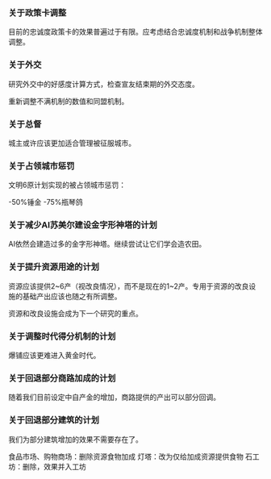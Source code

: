 ### 关于政策卡调整

目前的忠诚度政策卡的效果普遍过于有限。应考虑结合忠诚度机制和战争机制整体调整。

### 关于外交

研究外交中的好感度计算方式，检查宣友结束期的外交态度。

重新调整不满机制的数值和同盟机制。

### 关于总督

城主或许应该更加适合管理被征服城市。

### 关于占领城市惩罚

文明6原计划实现的被占领城市惩罚：

-50%锤金 -75%瓶琴鸽

### 关于减少AI苏美尔建设金字形神塔的计划

AI依然会建造过多的金字形神塔。继续尝试让它们学会造农田。

### 关于提升资源用途的计划

资源应该提供2~6产（视改良情况），而不是现在的1~2产。专用于资源的改良设施的基础产出应该也随之有所调整。

资源和改良设施会成为下一个研究的重点。

### 关于调整时代得分机制的计划

爆铺应该更难进入黄金时代。

### 关于回退部分商路加成的计划

随着我们目前设定中自产金的增加，商路提供的产出可以部分回调。

### 关于回退部分建筑的计划

我们为部分建筑增加的效果不需要存在了。

食品市场、购物商场：删除资源食物加成
灯塔：改为仅给加成资源提供食物
石工坊：删除，效果并入工坊
